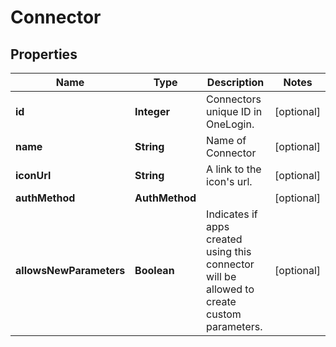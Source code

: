 

# Connector


## Properties

| Name | Type | Description | Notes |
|------------ | ------------- | ------------- | -------------|
|**id** | **Integer** | Connectors unique ID in OneLogin. |  [optional] |
|**name** | **String** | Name of Connector |  [optional] |
|**iconUrl** | **String** | A link to the icon&#39;s url. |  [optional] |
|**authMethod** | **AuthMethod** |  |  [optional] |
|**allowsNewParameters** | **Boolean** | Indicates if apps created using this connector will be allowed to create custom parameters. |  [optional] |



